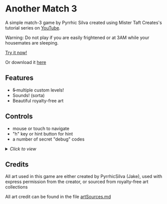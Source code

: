 # Another Match 3

A simple match-3 game by Pyrrhic Silva created using Mister Taft Creates's tutorial series on [YouTube](https://youtube.com/playlist?list=PL4vbr3u7UKWrxEz75MqmTDd899cYAvQ_B).

Warning: Do not play if you are easily frightened or at 3AM while your housemates are sleeping.

[Try it now!](https://pyrrhicshadow.github.io/Another-Match-3/Builds/Another%20Match%203%20WebGL/anothermatch3.html) 

Or download it [here](https://github.com/PyrrhicShadow/Another-Match-3/tree/main/Builds/Another%20Match%203%20PC.zip)

## Features

* <s>5 </s>multiple custom levels!
* Sounds! (sorta) 
* Beautiful royalty-free art

## Controls 

* mouse or touch to navigate 
* "h" key or hint button for hint 
* a number of secret "debug" codes 

<details>
    <summary><i>Click to view</i></summary>

These are technically debugging tools but I left them in here as cheat-codes/easter eggs. Have fun!

* "s" to shuffle the board
* bomb commands (turns the piece the mouse is hovering over into said bomb)
    * "c" for color bomb
    * "a" for adjacent bomb
    * right or left arrow key for row bomb
    * up or down arrow key for col bomb 
    * right-click to unmake bomb 

</details>

## Credits 

All art used in this game are either created by PyrrhicSilva (Jake), used with express permission from the creator, or sourced from royalty-free art collections 

All art credit can be found in the file [artSources.md](https://pyrrhicshadow.github.io/Another-Match-3/Assets/Art/artSources) 
